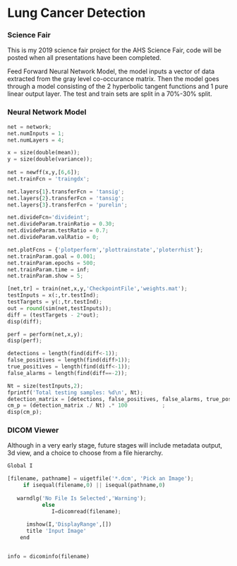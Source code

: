 # Lung Cancer Detection

### Science Fair
This is my 2019 science fair project for the AHS Science Fair, code will be posted when all presentations have been completed.

Feed Forward Neural Network Model, the model inputs a vector of data extracted from the gray level co-occurance matrix. Then the model goes through a model consisting of the 2 hyperbolic tangent functions and 1 pure linear output layer. The test and train sets are split in a 70%-30% split. 

### Neural Network Model

```python
net = network;
net.numInputs = 1;
net.numLayers = 4;

x = size(double(mean));  
y = size(double(variance)); 
   
net = newff(x,y,[6,6]);
net.trainFcn = 'traingdx';

net.layers{1}.transferFcn = 'tansig';
net.layers{2}.transferFcn = 'tansig';
net.layers{3}.transferFcn = 'purelin';

net.divideFcn='divideint';
net.divideParam.trainRatio = 0.30;
net.divideParam.testRatio = 0.7;
net.divideParam.valRatio = 0;

net.plotFcns = {'plotperform','plottrainstate','ploterrhist'};
net.trainParam.goal = 0.001;
net.trainParam.epochs = 500;
net.trainParam.time = inf;
net.trainParam.show = 5;

[net,tr] = train(net,x,y,'CheckpointFile','weights.mat');
testInputs = x(:,tr.testInd);
testTargets = y(:,tr.testInd);
out = round(sim(net,testInputs)); 
diff = (testTargets - 2*out);
disp(diff);

perf = perform(net,x,y);
disp(perf);

detections = length(find(diff<-1));
false_positives = length(find(diff>1));
true_positives = length(find(diff<-1));
false_alarms = length(find(diff==-2));

Nt = size(testInputs,2);           
fprintf('Total testing samples: %d\n', Nt);
detection_matrix = [detections, false_positives, false_alarms, true_positives];
cm_p = (detection_matrix ./ Nt) .* 100           ;
disp(cm_p);
```
### DICOM Viewer
Although in a very early stage, future stages will include metadata output, 3d view, and a choice to choose from a file hierarchy.

```python
Global I 

[filename, pathname] = uigetfile('*.dcm', 'Pick an Image');
     if isequal(filename,0) || isequal(pathname,0)
      
   warndlg('No File Is Selected','Warning');
           else
              I=dicomread(filename);
     
      imshow(I,'DisplayRange',[])
      title 'Input Image'
    end


info = dicominfo(filename)
```
